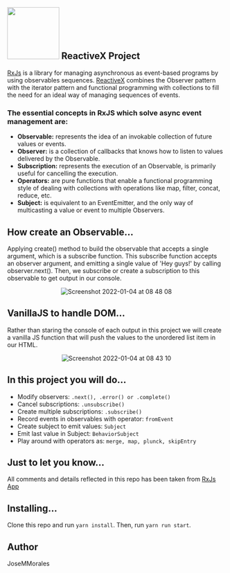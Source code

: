 <h2 align="left">
  <img src="https://user-images.githubusercontent.com/43299285/148022873-04cc409e-60fd-4b81-bb9c-a2d574b43f7b.jpeg" width="120">
  ReactiveX Project
</h2>

[RxJs](https://rxjs.dev/guide/overview) is a library for managing asynchronous as event-based programs by using observables sequences. [ReactiveX](https://reactivex.io/) combines the Observer pattern with the iterator pattern and functional programming with collections to fill the need for an ideal way of managing sequences of events.

### The essential concepts in RxJS which solve async event management are:

* <b>Observable:</b> represents the idea of an invokable collection of future values or events.
* <b>Observer:</b> is a collection of callbacks that knows how to listen to values delivered by the Observable.
* <b>Subscription:</b> represents the execution of an Observable, is primarily useful for cancelling the execution.
* <b>Operators:</b> are pure functions that enable a functional programming style of dealing with collections with operations like map, filter, concat, reduce, etc.
* <b>Subject:</b> is equivalent to an EventEmitter, and the only way of multicasting a value or event to multiple Observers.

## How create an Observable...

Applying create() method to build the observable that accepts a single argument, which is a subscribe function. This subscribe function accepts an observer argument, and emitting a single value of 'Hey guys!' by calling observer.next(). Then, we subscribe or create a subscription to this observable to get output in our console.

<div align="center">

![Screenshot 2022-01-04 at 08 48 08](https://user-images.githubusercontent.com/43299285/148026132-ed4030fc-d162-4915-bd76-1ce6e61d94d8.png)

</div>

## VanillaJS to handle DOM...

Rather than staring the console of each output in this project we will create a vanilla JS function that will push the values to the unordered list item in our HTML.

<div align="center">

![Screenshot 2022-01-04 at 08 43 10](https://user-images.githubusercontent.com/43299285/148025663-04f8fe7f-cb67-448d-b6d0-325ff39874ac.png)

</div>

## In this project you will do...

* Modify observers: `.next(), .error() or .complete()`
* Cancel subscriptions: `.unsubscribe()`
* Create multiple subscriptions:  `.subscribe()`
* Record events in observables with operator: `fromEvent`
* Create subject to emit values: `Subject`
* Emit last value in Subject: `BehaviorSubject`
* Play around with operators as: `merge, map, plunck, skipEntry`

## Just to let you know...
All comments and details reflected in this repo has been taken from [RxJs App](https://rxjs.dev/)

## Installing...
Clone this repo and run `yarn install`. Then, run `yarn run start`.

## Author 
JoseMMorales

